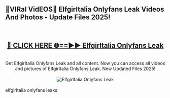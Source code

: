 <h2>🔴VIRal VidEOS🔴 Elfgirltalia Onlyfans Leak Videos And Photos - Update Files 2025!</h2>
<br>
<div align="center">
<h2><a href="https://virallinks.top/odZfE0" rel="nofollow">🔴 CLICK HERE 🌐==►► Elfgirltalia Onlyfans Leak</a></h2>
<br>
Get Elfgirltalia Onlyfans Leak and all content. Now you can access all videos and pictures of Elfgirltalia Onlyfans Leak. New Updated Files 2025!
<br>
<br>
<a href="https://virallinks.top/odZfE0" rel="nofollow" data-target="animated-image.originalLink"><img src="https://i.imgur.com/dJHk4Zq.gif)" alt="Elfgirltalia Onlyfans Leak" style="max-width: 100%; display: inline-block;" data-target="animated-image.originalImage"></a>
</div>
<br>
elfgirltalia onlyfans leaks